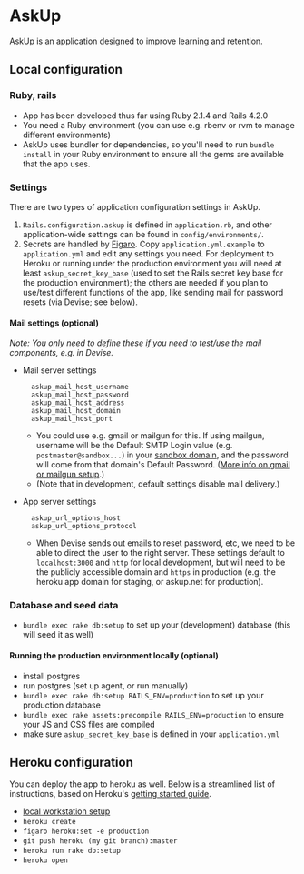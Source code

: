 # AskUp

AskUp is an application designed to improve learning and retention.

## Local configuration

### Ruby, rails
* App has been developed thus far using Ruby 2.1.4 and Rails 4.2.0
* You need a Ruby environment (you can use e.g. rbenv or rvm to manage different environments)
* AskUp uses bundler for dependencies, so you'll need to run `bundle install` in your Ruby environment 
  to ensure all the gems are available that the app uses.

### Settings
There are two types of application configuration settings in AskUp.

1. `Rails.configuration.askup` is defined in `application.rb`, and other application-wide settings
 can be found in `config/environments/`.
2. Secrets are handled by [Figaro](https://github.com/laserlemon/figaro). Copy `application.yml.example` to 
 `application.yml` and edit any settings you need. For deployment to Heroku or running under the production 
  environment you will need at least `askup_secret_key_base` (used to set the Rails secret key base for the 
  production environment); the others are needed if you plan to use/test different functions of the app, like
  sending mail for password resets (via Devise; see below).

#### Mail settings (optional)

*Note: You only need to define these if you need to test/use the mail components, e.g. in Devise.*

* Mail server settings

        askup_mail_host_username
        askup_mail_host_password
        askup_mail_host_address
        askup_mail_host_domain
        askup_mail_host_port

    * You could use e.g. gmail or mailgun for this. If using mailgun, 
      username will be the Default SMTP Login value (e.g. `postmaster@sandbox...`) 
      in your [sandbox domain](https://mailgun.com/app/domains), and the password will 
      come from that domain's Default Password. 
      ([More info on gmail or mailgun setup](http://www.gotealeaf.com/blog/handling-emails-in-rails).)
    * (Note that in development, default settings disable mail delivery.)

* App server settings

        askup_url_options_host
        askup_url_options_protocol

    * When Devise sends out emails to reset password, etc, we need to be able to direct
      the user to the right server. These settings default to `localhost:3000` and `http`
      for local development, but will need to be the publicly accessible domain and `https` in
      production (e.g. the heroku app domain for staging, or askup.net for production).

### Database and seed data
* `bundle exec rake db:setup` to set up your (development) database (this will seed it as well)

#### Running the production environment locally (optional)
* install postgres
* run postgres (set up agent, or run manually)
* `bundle exec rake db:setup RAILS_ENV=production` to set up your production database
* `bundle exec rake assets:precompile RAILS_ENV=production` to ensure your JS and CSS files are compiled
* make sure `askup_secret_key_base` is defined in your `application.yml`

## Heroku configuration

You can deploy the app to heroku as well. Below is a streamlined list of instructions, 
based on Heroku's [getting started guide](https://devcenter.heroku.com/articles/getting-started-with-rails4).

* [local workstation setup](https://devcenter.heroku.com/articles/getting-started-with-rails4#local-workstation-setup)
* `heroku create`
* `figaro heroku:set -e production`
* `git push heroku (my git branch):master`
* `heroku run rake db:setup`
* `heroku open`
